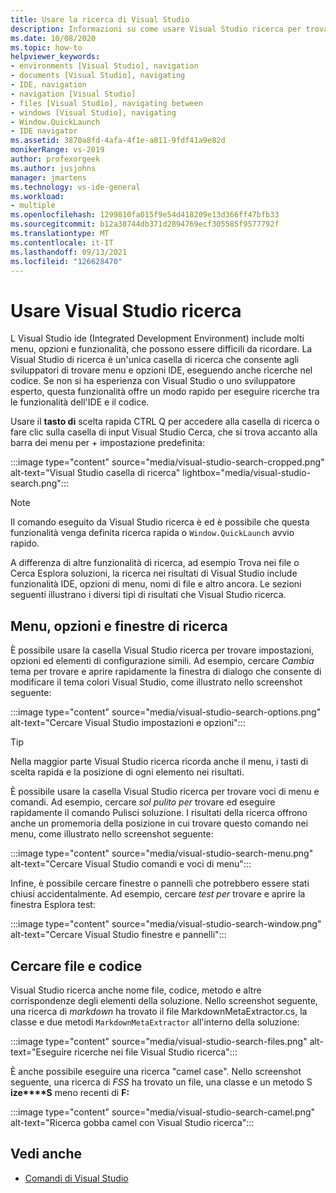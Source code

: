 ```yaml
---
title: Usare la ricerca di Visual Studio
description: Informazioni su come usare Visual Studio ricerca per trovare impostazioni, menu e codice.
ms.date: 10/08/2020
ms.topic: how-to
helpviewer_keywords:
- environments [Visual Studio], navigation
- documents [Visual Studio], navigating
- IDE, navigation
- navigation [Visual Studio]
- files [Visual Studio], navigating between
- windows [Visual Studio], navigating
- Window.QuickLaunch
- IDE navigator
ms.assetid: 3870a8fd-4afa-4f1e-a811-9fdf41a9e82d
monikerRange: vs-2019
author: profexorgeek
ms.author: jusjohns
manager: jmartens
ms.technology: vs-ide-general
ms.workload:
- multiple
ms.openlocfilehash: 1299810fa015f9e54d418209e13d366ff47bfb33
ms.sourcegitcommit: b12a38744db371d2894769ecf305585f9577792f
ms.translationtype: MT
ms.contentlocale: it-IT
ms.lasthandoff: 09/13/2021
ms.locfileid: "126628470"
---
```

# <a name="use-visual-studio-search"></a>Usare Visual Studio ricerca

L Visual Studio ide (Integrated Development Environment) include molti menu, opzioni e funzionalità, che possono essere difficili da ricordare. La Visual Studio di ricerca è un'unica casella di ricerca che consente agli sviluppatori di trovare menu e opzioni IDE, eseguendo anche ricerche nel codice. Se non si ha esperienza con Visual Studio o uno sviluppatore esperto, questa funzionalità offre un modo rapido per eseguire ricerche tra le funzionalità dell'IDE e il codice.

Usare il **tasto di** scelta rapida CTRL Q per accedere alla casella di ricerca o fare clic sulla casella di input Visual Studio Cerca, che si trova accanto alla barra dei menu per +  impostazione predefinita:

:::image type="content" source="media/visual-studio-search-cropped.png" alt-text="Visual Studio casella di ricerca" lightbox="media/visual-studio-search.png":::

> [!NOTE]
> Il comando eseguito da Visual Studio ricerca è ed è possibile che questa funzionalità venga definita ricerca rapida o `Window.QuickLaunch` avvio rapido.

A differenza di altre funzionalità di ricerca, ad esempio Trova nei file o Cerca Esplora soluzioni, la ricerca nei risultati di Visual Studio include funzionalità IDE, opzioni di menu, nomi di file e altro ancora. Le sezioni seguenti illustrano i diversi tipi di risultati che Visual Studio ricerca.

## <a name="search-menus-options-and-windows"></a>Menu, opzioni e finestre di ricerca

È possibile usare la casella Visual Studio ricerca per trovare impostazioni, opzioni ed elementi di configurazione simili. Ad esempio, cercare *Cambia* tema per trovare e aprire rapidamente la finestra di dialogo che consente di modificare il tema colori Visual Studio, come illustrato nello screenshot seguente:

:::image type="content" source="media/visual-studio-search-options.png" alt-text="Cercare Visual Studio impostazioni e opzioni":::

> [!TIP]
> Nella maggior parte Visual Studio ricerca ricorda anche il menu, i tasti di scelta rapida e la posizione di ogni elemento nei risultati.

È possibile usare la casella Visual Studio ricerca per trovare voci di menu e comandi. Ad esempio, cercare *sol pulito per* trovare ed eseguire rapidamente il comando Pulisci soluzione. I risultati della ricerca offrono anche un promemoria della posizione in cui trovare questo comando nei menu, come illustrato nello screenshot seguente:

:::image type="content" source="media/visual-studio-search-menu.png" alt-text="Cercare Visual Studio comandi e voci di menu":::

Infine, è possibile cercare finestre o pannelli che potrebbero essere stati chiusi accidentalmente. Ad esempio, cercare *test per* trovare e aprire la finestra Esplora test:

:::image type="content" source="media/visual-studio-search-window.png" alt-text="Cercare Visual Studio finestre e pannelli":::

## <a name="search-files-and-code"></a>Cercare file e codice

Visual Studio ricerca anche nome file, codice, metodo e altre corrispondenze degli elementi della soluzione. Nello screenshot seguente, una ricerca di *markdown* ha trovato il file MarkdownMetaExtractor.cs, la classe e due metodi `MarkdownMetaExtractor` all'interno della soluzione:

:::image type="content" source="media/visual-studio-search-files.png" alt-text="Eseguire ricerche nei file Visual Studio ricerca":::

È anche possibile eseguire una ricerca "camel case". Nello screenshot seguente, una ricerca di *FSS* ha trovato un file, una classe e un metodo S **ize****S** meno recenti di **F:**

:::image type="content" source="media/visual-studio-search-camel.png" alt-text="Ricerca gobba camel con Visual Studio ricerca":::

## <a name="see-also"></a>Vedi anche

- [Comandi di Visual Studio](reference/visual-studio-commands.md)